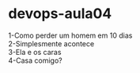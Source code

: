 # devops-aula04
1-Como perder um homem em 10 dias</br>
2-Simplesmente acontece</br>
3-Ela e os caras</br>
4-Casa comigo?
